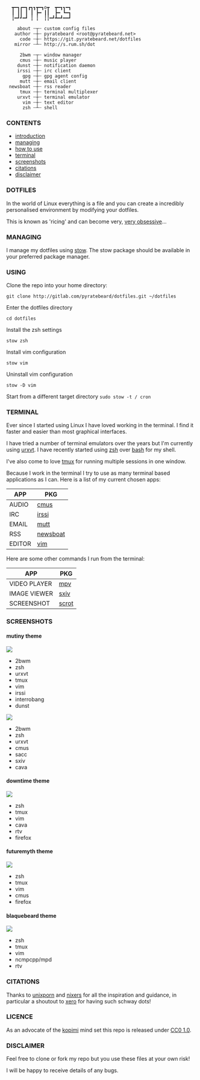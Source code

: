 ```
  ┳━┓┏━┓┏┓┓┳━┓o┳  ┳━┓┓━┓
  ┃ ┃┃ ┃ ┃ ┣━ ┃┃  ┣━ ┗━┓
  ┇━┛┛━┛ ┇ ┇  ┇┇━┛┻━┛━━┛

    about ┄┬┄ custom config files
   author ┄┼┄ pyratebeard <root@pyratebeard.net>
     code ┄┼┄ https://git.pyratebeard.net/dotfiles
   mirror ┄┴┄ http://s.rum.sh/dot

     2bwm ┄┬┄ window manager
     cmus ┄┼┄ music player
    dunst ┄┼┄ notification daemon
    irssi ┄┼┄ irc client
      gpg ┄┼┄ gpg agent config
     mutt ┄┼┄ email client
 newsboat ┄┼┄ rss reader
     tmux ┄┼┄ terminal multiplexer
    urxvt ┄┼┄ terminal emulator
      vim ┄┼┄ text editor
      zsh ┄┴┄ shell
```

### CONTENTS
 - [introduction](#dotfiles)
 - [managing](#managing)
 - [how to use](#using)
 - [terminal](#terminal)
 - [screenshots](#screenshots)
 - [citations](#citations)
 - [disclaimer](#disclaimer)

### DOTFILES

In the world of Linux everything is a file and you can create a incredibly personalised environment by modifying your dotfiles.

This is known as 'ricing' and can become very, [very obsessive](https://pyratebeard.net/scrots.html)...

### MANAGING

I manage my dotfiles using [stow](http://www.gnu.org/software/stow/).  The stow package should be available in your preferred package manager.

### USING
Clone the repo into your home directory:

`git clone http://gitlab.com/pyratebeard/dotfiles.git ~/dotfiles`

Enter the dotfiles directory

`cd dotfiles`

Install the zsh settings

`stow zsh`

Install vim configuration

`stow vim`

Uninstall vim configuration

`stow -D vim`

Start from a different target directory
`sudo stow -t / cron`

### TERMINAL
Ever since I started using Linux I have loved working in the terminal. I find it faster and easier than most graphical interfaces.

I have tried a number of terminal emulators over the years but I'm currently using [urxvt](). I have recently started using [zsh](http://zsh.sourceforge.net/) over [bash](https://www.gnu.org/software/bash/) for my shell.

I've also come to love [tmux](https://tmux.github.io/) for running multiple sessions in one window.

Because I work in the terminal I try to use as many terminal based applications as I can. Here is a list of my current chosen apps:

APP | PKG
--- | ---
AUDIO | [cmus](https://cmus.github.io/)
IRC | [irssi](https://irssi.org/)
EMAIL | [mutt](http://www.mutt.org/)
RSS | [newsboat](https://newsboat.org/)
EDITOR | [vim](http://www.vim.org/)

Here are some other commands I run from the terminal:

APP | PKG
--- | ---
VIDEO PLAYER | [mpv](https://mpv.io/)
IMAGE VIEWER | [sxiv](https://github.com/muennich/sxiv)
SCREENSHOT | [scrot]()

### SCREENSHOTS

#### mutiny theme
![](https://gitlab.com/pyratebeard/dotfiles/raw/master/scrots/mutiny-02.png)
- 2bwm
- zsh
- urxvt
- tmux
- vim
- irssi
- interrobang
- dunst

![](https://gitlab.com/pyratebeard/dotfiles/raw/master/scrots/mutiny-03.png)
- 2bwm
- zsh
- urxvt
- cmus
- sacc
- sxiv
- cava

#### downtime theme
![](https://gitlab.com/pyratebeard/dotfiles/raw/master/scrots/downtime.png)
- zsh
- tmux
- vim
- cava
- rtv
- firefox

#### futuremyth theme
![](https://gitlab.com/pyratebeard/dotfiles/raw/master/scrots/futuremyth.png)
- zsh
- tmux
- vim
- cmus
- firefox

#### blaquebeard theme
![](https://gitlab.com/pyratebeard/dotfiles/raw/master/scrots/blaquebeard.png)
- zsh
- tmux
- vim
- ncmpcpp/mpd
- rtv

### CITATIONS
Thanks to [unixporn](http://reddit.com/r/unixporn) and [nixers](https://www.nixers.net/) for all the inspiration and guidance, in particular a shoutout to [xero](https://github.com/xero/dotfiles) for having such schway dots!

### LICENCE
As an advocate of the [kopimi](https://en.wikipedia.org/wiki/Piratbyr%C3%A5n#Kopimi) mind set this repo is released under [CC0 1.0](https://creativecommons.org/publicdomain/zero/1.0/).

### DISCLAIMER
Feel free to clone or fork my repo but you use these files at your own risk!

I will be happy to receive details of any bugs.

